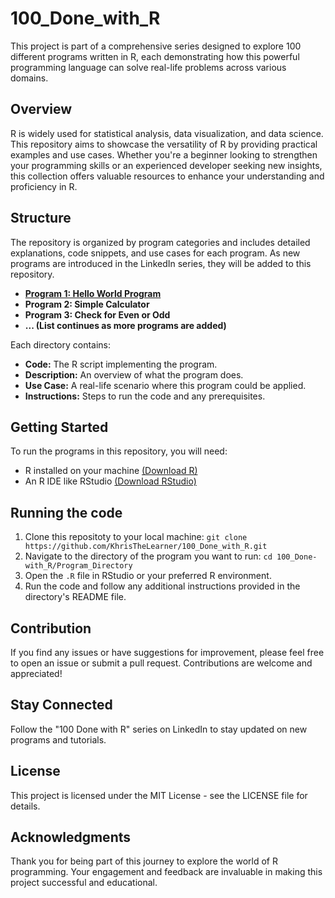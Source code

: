 # 100_Done_with_R
This project is part of a comprehensive series designed to explore 100 different programs written in R, each demonstrating how this powerful programming language can solve real-life problems across various domains.
## Overview
R is widely used for statistical analysis, data visualization, and data science. This repository aims to showcase the versatility of R by providing practical examples and use cases. Whether you're a beginner looking to strengthen your programming skills or an experienced developer seeking new insights, this collection offers valuable resources to enhance your understanding and proficiency in R.
## Structure
The repository is organized by program categories and includes detailed explanations, code snippets, and use cases for each program. As new programs are introduced in the LinkedIn series, they will be added to this repository.
- [**Program 1: Hello World Program**](1._hello_world.R)
- **Program 2: Simple Calculator**
- **Program 3: Check for Even or Odd**
- **... (List continues as more programs are added)**

Each directory contains:
- **Code:** The R script implementing the program.
- **Description:** An overview of what the program does.
- **Use Case:** A real-life scenario where this program could be applied.
- **Instructions:** Steps to run the code and any prerequisites.
## Getting Started
To run the programs in this repository, you will need:
- R installed on your machine [(Download R)](https://www.r-project.org)
- An R IDE like RStudio [(Download RStudio)](https://rstudio-education.github.io/hopr/starting.html)
## Running the code
1. Clone this repositoty to your local machine: ```git clone https://github.com/KhrisTheLearner/100_Done_with_R.git```
2. Navigate to the directory of the program you want to run: ```cd 100_Done-with_R/Program_Directory```
4. Open the `.R` file in RStudio or your preferred R environment.
5. Run the code and follow any additional instructions provided in the directory's README file.
## Contribution
If you find any issues or have suggestions for improvement, please feel free to open an issue or submit a pull request. Contributions are welcome and appreciated!
## Stay Connected
Follow the "100 Done with R" series on LinkedIn to stay updated on new programs and tutorials.
## License
This project is licensed under the MIT License - see the LICENSE file for details.
## Acknowledgments
Thank you for being part of this journey to explore the world of R programming. Your engagement and feedback are invaluable in making this project successful and educational.

